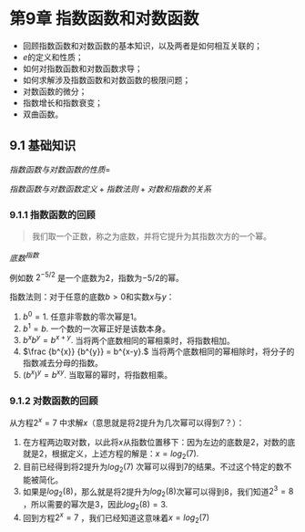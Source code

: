 # 第9章 指数函数和对数函数

- 回顾指数函数和对数函数的基本知识，以及两者是如何相互关联的；
- $e$的定义和性质；
- 如何对指数函数和对数函数求导；
- 如何求解涉及指数函数和对数函数的极限问题；
- 对数函数的微分；
- 指数增长和指数衰变；
- 双曲函数。

## 9.1 基础知识

$指数函数与对数函数的性质=$

$指数函数与对数函数定义+指数法则+对数和指数的关系$

### 9.1.1 指数函数的回顾

> 我们取一个正数，称之为底数，并将它提升为其指数次方的一个幂。

$底数^{指数}$

例如数 $2^{-5/2}$ 是一个底数为2，指数为$-5/2$的幂。

指数法则：对于任意的底数$b>0$和实数$x$与$y$：

1. $b^0=1.$ 任意非零数的零次幂是1。
2. $b^1 = b.$ 一个数的一次幂正好是该数本身。
3. $b^xb^y = b^{x+y}.$ 当将两个底数相同的幂相乘时，将指数相加。
4. $\frac {b^{x}} {b^{y}} = b^{x-y}.$  当将两个底数相同的幂相除时，将分子的指数减去分母的指数。
5. $(b^x)^y = b^{xy}.$ 当取幂的幂时，将指数相乘。

 ### 9.1.2 对数函数的回顾

从方程$2^x = 7$ 中求解$x$（意思就是将2提升为几次幂可以得到7？）：

1. 在方程两边取对数，以此将$x$从指数位置移下：因为左边的底数是$2$，对数的底就是$2$，根据定义，上述方程的解是：$x = log_{2}(7).$ 
2. 目前已经得到将2提升为$log_{2}(7)$ 次幂可以得到$7$的结果。不过这个特定的数不能被简化。
3. 如果是$log_{2}(8)$，那么就是将2提升为$log_{2}(8)$次幂可以得到8，我们知道$2^3 = 8$ ，所以需要的幂次是$3$，因此$log_{2}(8) = 3$.
4. 回到方程$2^x = 7$ ，我们已经知道这意味着$x = log_{2}(7)$ 